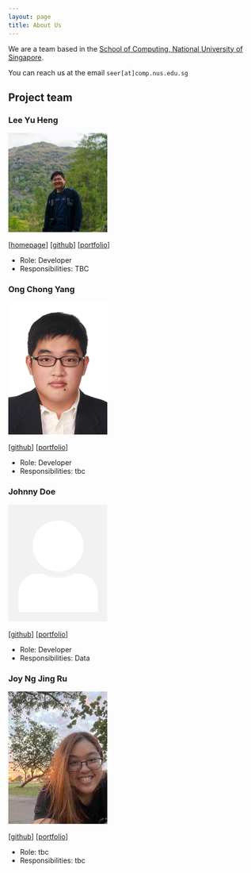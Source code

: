 ```yaml
---
layout: page
title: About Us
---
```


We are a team based in the [School of Computing, National University of Singapore](http://www.comp.nus.edu.sg).

You can reach us at the email `seer[at]comp.nus.edu.sg`

## Project team

### Lee Yu Heng

<img src="images/huggenguggen.png" width="200px">

[[homepage](https://www.yuhenglee.com)]
[[github](https://github.com/Huggenguggen)]
[[portfolio](team/huggenguggen.md)]

* Role: Developer
* Responsibilities: TBC

### Ong Chong Yang

<img src="images/lywich.png" width="200px">

[[github](http://github.com/lywich)]
[[portfolio](team/lywich.md)]

* Role: Developer
* Responsibilities: tbc

### Johnny Doe

<img src="images/programmerhao.png" width="200px">

[[github](http://github.com/johndoe)] [[portfolio](team/johndoe.md)]

* Role: Developer
* Responsibilities: Data

### Joy Ng Jing Ru

<img src="images/joyngjr.png" width="200px">

[[github](http://github.com/joyngjr)]
[[portfolio](team/joyngjr.md)]

* Role: tbc
* Responsibilities: tbc
